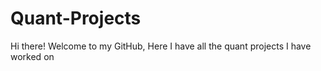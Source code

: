 # Quant-Projects
Hi there! 
Welcome to my GitHub, Here I have all the quant projects I have worked on 

